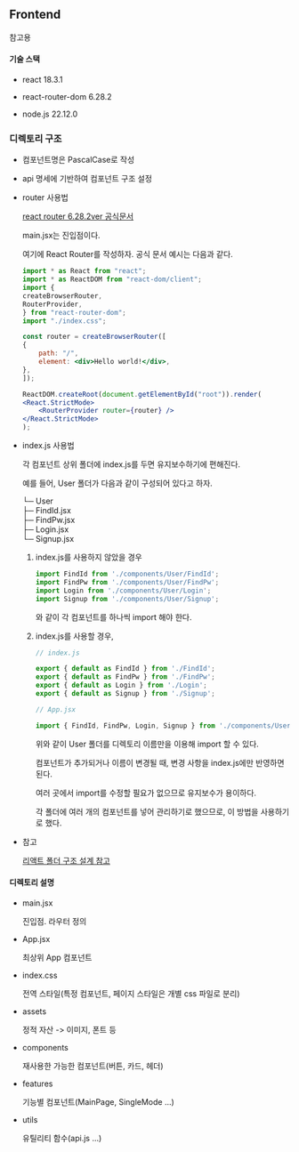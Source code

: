 ## Frontend

참고용 

#### 기술 스택 

- react 18.3.1

- react-router-dom 6.28.2

- node.js 22.12.0


### 디렉토리 구조

- 컴포넌트명은 PascalCase로 작성

- api 명세에 기반하여 컴포넌트 구조 설정

- router 사용법

    [react router 6.28.2ver 공식문서](https://reactrouter.com/en/6.28.2/start/tutorial)

    main.jsx는 진입점이다. 

    여기에 React Router를 작성하자. 공식 문서 예시는 다음과 같다. 

    ```jsx
    import * as React from "react";
    import * as ReactDOM from "react-dom/client";
    import {
    createBrowserRouter,
    RouterProvider,
    } from "react-router-dom";
    import "./index.css";

    const router = createBrowserRouter([
    {
        path: "/",
        element: <div>Hello world!</div>,
    },
    ]);

    ReactDOM.createRoot(document.getElementById("root")).render(
    <React.StrictMode>
        <RouterProvider router={router} />
    </React.StrictMode>
    );
    ```


- index.js 사용법

    각 컴포넌트 상위 폴더에 index.js를 두면 유지보수하기에 편해진다.

    예를 들어, User 폴더가 다음과 같이 구성되어 있다고 하자.
    
     └─ User               
     ├─ FindId.jsx    
     ├─ FindPw.jsx      
     ├─ Login.jsx     
     └─ Signup.jsx 

    1. index.js를 사용하지 않았을 경우

        ```jsx
        import FindId from './components/User/FindId';
        import FindPw from './components/User/FindPw';
        import Login from './components/User/Login';
        import Signup from './components/User/Signup';
        ```
        와 같이 각 컴포넌트를 하나씩 import 해야 한다.
    
    2. index.js를 사용할 경우,

        ```jsx
        // index.js

        export { default as FindId } from './FindId';
        export { default as FindPw } from './FindPw';
        export { default as Login } from './Login';
        export { default as Signup } from './Signup';
        ```

        ```jsx
        // App.jsx

        import { FindId, FindPw, Login, Signup } from './components/User';
        ```

        위와 같이 User 폴더를 디렉토리 이름만을 이용해 import 할 수 있다.

        컴포넌트가 추가되거나 이름이 변경될 때, 변경 사항을 index.js에만 반영하면 된다.

        여러 곳에서 import를 수정할 필요가 없으므로 유지보수가 용이하다.
        
        각 폴더에 여러 개의 컴포넌트를 넣어 관리하기로 했으므로, 이 방법을 사용하기로 했다.
    
- 참고

    [리액트 폴더 구조 설계 참고](https://aierse.tistory.com/4)


#### 디렉토리 설명

- main.jsx

    진입점. 라우터 정의

- App.jsx

    최상위 App 컴포넌트

- index.css

    전역 스타일(특정 컴포넌트, 페이지 스타일은 개별 css 파일로 분리)

- assets

    정적 자산 -> 이미지, 폰트 등

- components

    재사용한 가능한 컴포넌트(버튼, 카드, 헤더)

- features

    기능별 컴포넌트(MainPage, SingleMode ...)

- utils 

    유틸리티 함수(api.js ...)